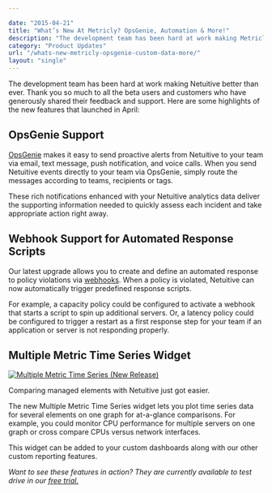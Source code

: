 ```yaml
---

date: "2015-04-21"
title: "What’s New At Metricly? OpsGenie, Automation & More!"
description: "The development team has been hard at work making Metricly better than ever. Thank you to all the beta users who have shared feedback on new features."
category: "Product Updates"
url: "/whats-new-metricly-opsgenie-custom-data-more/"
layout: "single"
---
```



The development team has been hard at work making Netuitive better than ever.  Thank you so much to all the beta users and customers who have generously shared their feedback and support.  Here are some highlights of the new features that launched in April:

OpsGenie Support
----------------

[OpsGenie](https://www.opsgenie.com/) makes it easy to send proactive alerts from Netuitive to your team via email, text message, push notification, and voice calls. When you send Netuitive events directly to your team via OpsGenie, simply route the messages according to teams, recipients or tags.

These rich notifications enhanced with your Netuitive analytics data deliver the supporting information needed to quickly assess each incident and take appropriate action right away.

Webhook Support for Automated Response Scripts
----------------------------------------------

Our latest upgrade allows you to create and define an automated response to policy violations via [webhooks](https://en.wikipedia.org/wiki/Webhook).  When a policy is violated, Netuitive can now automatically trigger predefined response scripts.

For example, a capacity policy could be configured to activate a webhook that starts a script to spin up additional servers.  Or, a latency policy could be configured to trigger a restart as a first response step for your team if an application or server is not responding properly.

Multiple Metric Time Series Widget
----------------------------------

[![Multiple Metric Time Series (New Release)](https://www.metricly.com/wp-content/uploads/2016/03/MultipleMeticTimeSeries.jpg)](https://www.metricly.com/wp-content/uploads/2016/03/MultipleMeticTimeSeries.jpg)

Comparing managed elements with Netuitive just got easier.

The new Multiple Metric Time Series widget lets you plot time series data for several elements on one graph for at-a-glance comparisons.  For example, you could monitor CPU performance for multiple servers on one graph or cross compare CPUs versus network interfaces.

This widget can be added to your custom dashboards along with our other custom reporting features.

*Want to see these features in action? They are currently available to test drive in our [free trial.](https://www.metricly.com/signup)*
